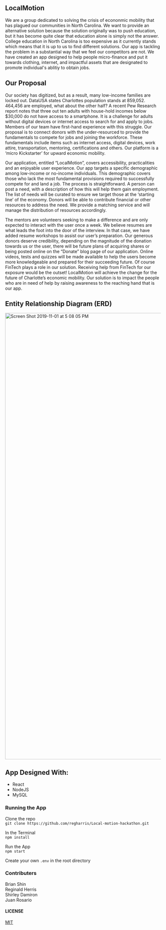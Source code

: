 ## LocalMotion

We are a group dedicated to solving the crisis of econonmic mobility that has plagued our communities in North Carolina. We want to provide an alternative solution because the solution originally was to push education, but it has become quite clear that education alone is simply not the answer. College education in North Carolina is too expensive as it currently stands which means that it is up to us to find different solutions. Our app is tackling the problem in a substantial way that we feel our competitors are not. We have created an app designed to help people micro-finance and put it towards clothing, internet, and impactful assets that are designated to promote individual's ablitiy to obtain jobs.

## Our Proposal

  Our society has digitized, but as a result, many low-income families are locked out. DataUSA states Charlottes population stands at 859,052. 464,456 are employed, what about the other half?  A recent Pew Research report notes that three out ten adults with house-hold incomes below $30,000 do not have access to a smartphone. It is a challenge for adults without digital devices or internet access to search for and apply to jobs. Members of our team have first-hand experience with this struggle. Our proposal is to connect donors with the under-resourced to provide the fundamentals to compete for jobs and joining the workforce. These fundamentals include items such as internet access, digital devices, work attire, transportation, mentoring, certifications and others. Our platform is a ‘micro Kickstarter’ for upward economic mobility.

  Our application, entitled “LocalMotion”, covers accessibility, practicalities and an enjoyable user experience. Our app targets a specific demographic among low-income or no-income individuals. This demographic covers those who lack the most fundamental provisions required to successfully compete for and land a job. The process is straightforward. A person can post a need, with a description of how this will help them gain employment.  The list of needs will be curated to ensure we target those at the ‘starting line’ of the economy. Donors will be able to contribute financial or other resources to address the need. We provide a matching service and will manage the distribution of resources accordingly.
  
  The mentors are volunteers seeking to make a difference and are only expected to interact with the user once a week. We believe resumes are what leads the foot into the door of the interview. In that case, we have added resume workshops to assist our user’s preparation. Our generous donors deserve credibility, depending on the magnitude of the donation towards us or the user, there will be future plans of acquiring shares or being posted online on the “Donate” blog page of our application. Online videos, tests and quizzes will be made available to help the users become more knowledgeable and prepared for their succeeding future.
Of course FinTech plays a role in our solution. Receiving help from FinTech for our exposure would be the outset!
LocalMotion will achieve the change for the future of Charlotte’s economic mobility. Our solution is to impact the people who are in need of help by raising awareness to the reaching hand that is our app.

## Entity Relationship Diagram (ERD)

<img width="1440" alt="Screen Shot 2019-11-01 at 5 08 05 PM" src="https://user-images.githubusercontent.com/52217063/68056733-41db5f80-fcca-11e9-92ad-c1b4628122a5.png">


## App Designed With:

* React
* NodeJS
* MySQL

### Running the App

Clone the repo<br>
`git clone https://github.com/regharris/Local-motion-hackathon.git`

In the Terminal<br>
`npm install`

Run the App<br>
`npm start`

Create your own `.env` in the root directory

### Contributers

Brian Shin<br>
Reginald Herris<br>
Shirley Damiron<br>
Juan Rosario

#### LICENSE
[MIT](https://github.com/bshin9/LocalMotion/blob/master/LICENSE)
